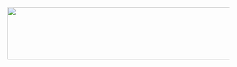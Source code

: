 
<a href="https://www.gitanimals.org/en_US?utm_medium=image&utm_source=ilikewhale&utm_content=line">
  <img
    src="https://render.gitanimals.org/lines/ilikewhale?pet-id=695249556048894337"
    width="600"
    height="120"
  />
</a>
  
